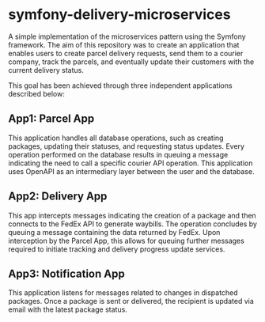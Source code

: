# symfony-delivery-microservices
A simple implementation of the microservices pattern using the Symfony framework. The aim of this repository was to create an application that enables users to create parcel delivery requests, send them to a courier company, track the parcels, and eventually update their customers with the current delivery status.

This goal has been achieved through three independent applications described below:

## App1: Parcel App
This application handles all database operations, such as creating packages, updating their statuses, and requesting status updates. Every operation performed on the database results in queuing a message indicating the need to call a specific courier API operation. This application uses OpenAPI as an intermediary layer between the user and the database.

## App2: Delivery App
This app intercepts messages indicating the creation of a package and then connects to the FedEx API to generate waybills. The operation concludes by queuing a message containing the data returned by FedEx. Upon interception by the Parcel App, this allows for queuing further messages required to initiate tracking and delivery progress update services.

## App3: Notification App
This application listens for messages related to changes in dispatched packages. Once a package is sent or delivered, the recipient is updated via email with the latest package status.
